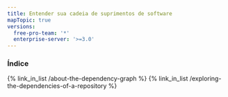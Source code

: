 ```yaml
---
title: Entender sua cadeia de suprimentos de software
mapTopic: true
versions:
  free-pro-team: '*'
  enterprise-server: '>=3.0'
---
```


### Índice

{% link_in_list /about-the-dependency-graph %}
{% link_in_list /exploring-the-dependencies-of-a-repository %}
